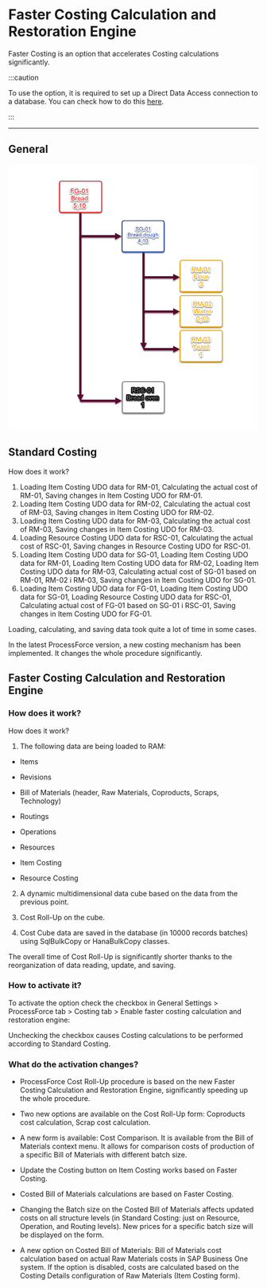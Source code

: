 # Faster Costing Calculation and Restoration Engine

Faster Costing is an option that accelerates Costing calculations significantly.

:::caution

To use the option, it is required to set up a Direct Data Access connection to a database. You can check how to do this [here](./../../administrator-guide/licensing/license-server/direct-access.md).

:::

---

## General

![Faster Costing](./media/dynamic-costing.png)

## Standard Costing

How does it work?

1. Loading Item Costing UDO data for RM-01,
    Calculating the actual cost of RM-01,
    Saving changes in Item Costing UDO for RM-01.
2. Loading Item Costing UDO data for RM-02,
    Calculating the actual cost of RM-03,
    Saving changes in Item Costing UDO for RM-02.
3. Loading Item Costing UDO data for RM-03,
    Calculating the actual cost of RM-03,
    Saving changes in Item Costing UDO for RM-03.
4. Loading Resource Costing UDO data for RSC-01,
    Calculating the actual cost of RSC-01,
    Saving changes in Resource Costing UDO for RSC-01.
5. Loading Item Costing UDO data for SG-01,
    Loading Item Costing UDO data for RM-01,
    Loading Item Costing UDO data for RM-02,
    Loading Item Costing UDO data for RM-03,
    Calculating actual cost of SG-01 based on RM-01, RM-02 i RM-03,
    Saving changes in Item Costing UDO for SG-01.
6. Loading Item Costing UDO data for FG-01,
    Loading Item Costing UDO data for SG-01,
    Loading Resource Costing UDO data for RSC-01,
    Calculating actual cost of FG-01 based on SG-01 i RSC-01,
    Saving changes in Item Costing UDO for FG-01.

Loading, calculating, and saving data took quite a lot of time in some cases.

In the latest ProcessForce version, a new costing mechanism has been implemented. It changes the whole procedure significantly.

## Faster Costing Calculation and Restoration Engine

### How does it work?

How does it work?

1. The following data are being loaded to RAM:

 - Items

 - Revisions
   
 - Bill of Materials (header, Raw Materials, Coproducts, Scraps, Technology)

 - Routings

 - Operations

 - Resources
   
 - Item Costing

 - Resource Costing

2. A dynamic multidimensional data cube based on the data from the previous point.

3. Cost Roll-Up on the cube.

4. Cost Cube data are saved in the database (in 10000 records batches) using SqlBulkCopy or HanaBulkCopy classes.

The overall time of Cost Roll-Up is significantly shorter thanks to the reorganization of data reading, update, and saving.

### How to activate it?

To activate the option check the checkbox in General Settings > ProcessForce tab > Costing tab > Enable faster costing calculation and restoration engine:

Unchecking the checkbox causes Costing calculations to be performed according to Standard Costing.

### What do the activation changes?

- ProcessForce Cost Roll-Up procedure is based on the new Faster Costing Calculation and Restoration Engine, significantly speeding up the whole procedure.

- Two new options are available on the Cost Roll-Up form: Coproducts cost calculation, Scrap cost calculation.

- A new form is available: Cost Comparison. It is available from the Bill of Materials context menu. It allows for comparison costs of production of a specific Bill of Materials with different batch size.

- Update the Costing button on Item Costing works based on Faster Costing.

- Costed Bill of Materials calculations are based on Faster Costing.

- Changing the Batch size on the Costed Bill of Materials affects updated costs on all structure levels (in Standard Costing: just on Resource, Operation, and Routing levels). New prices for a specific batch size will be displayed on the form.

- A new option on Costed Bill of Materials: Bill of Materials cost calculation based on actual Raw Materials costs in SAP Business One system. If the option is disabled, costs are calculated based on the Costing Details configuration of Raw Materials (Item Costing form).
